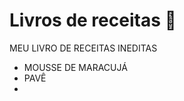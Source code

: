 # Livros de receitas :shallow_pan_of_food:

MEU LIVRO DE RECEITAS INEDITAS

- MOUSSE DE MARACUJÁ
- PAVÊ
- 